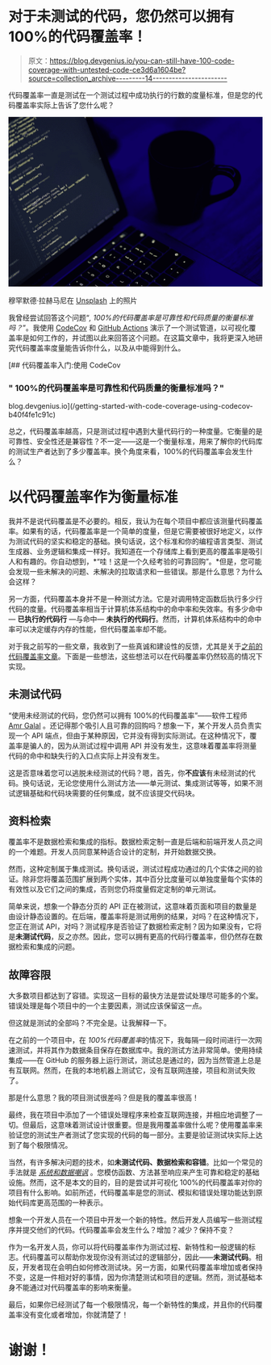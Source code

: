 # 对于未测试的代码，您仍然可以拥有 100%的代码覆盖率！

> 原文：<https://blog.devgenius.io/you-can-still-have-100-code-coverage-with-untested-code-ce3d6a1604be?source=collection_archive---------14----------------------->

代码覆盖率一直是测试在一个测试过程中成功执行的行数的度量标准，但是您的代码覆盖率实际上告诉了您什么呢？

![](img/6bd2934f134107410d845c9906aeb43b.png)

穆罕默德·拉赫马尼在 [Unsplash](https://unsplash.com?utm_source=medium&utm_medium=referral) 上的照片

我曾经尝试回答这个问题“*, 100%的代码覆盖率是可靠性和代码质量的衡量标准吗？*”。我使用 [CodeCov](https://codecov.io/) 和 [GitHub Actions](https://github.com/features/actions) 演示了一个测试管道，以可视化覆盖率是如何工作的，并试图以此来回答这个问题。在这篇文章中，我将更深入地研究代码覆盖率度量能告诉你什么，以及从中能得到什么。

[](/getting-started-with-code-coverage-using-codecov-b40f4fe1c91c) [## 代码覆盖率入门:使用 CodeCov

### " 100%的代码覆盖率是可靠性和代码质量的衡量标准吗？"

blog.devgenius.io](/getting-started-with-code-coverage-using-codecov-b40f4fe1c91c) 

总之，代码覆盖率越高，只是测试过程中遇到大量代码行的一种度量。它衡量的是可靠性、安全性还是兼容性？不一定——这是一个衡量标准，用来了解你的代码库的测试生产者达到了多少覆盖率。换个角度来看，100%的代码覆盖率会发生什么？

# 以代码覆盖率作为衡量标准

我并不是说代码覆盖是不必要的。相反，我认为在每个项目中都应该测量代码覆盖率。如果有的话，代码覆盖率是一个简单的度量，但是它需要被很好地定义，以作为测试代码的坚实和稳定的基础。换句话说，这个标准和你的编程语言类型、测试生成器、业务逻辑和集成一样好。我知道在一个存储库上看到更高的覆盖率是吸引人和有趣的。你自动想到，*“哇！这是一个久经考验的可靠回购”。*但是，您可能会发现一些未解决的问题、未解决的拉取请求和一些错误。那是什么意思？为什么会这样？

另一方面，代码覆盖本身并不是一种测试方法。它是对调用特定函数后执行多少行代码的度量。代码覆盖率相当于计算机体系结构中的命中率和失效率。有多少命中— **已执行的代码行** —与命中— **未执行的代码行**。然而，计算机体系结构中的命中率可以决定缓存内存的性能，但代码覆盖率却不能。

对于我之前写的一些文章，我收到了一些真诚和建设性的反馈，尤其是关于[之前的代码覆盖率文章](/getting-started-with-code-coverage-using-codecov-b40f4fe1c91c?source=your_stories_page-------------------------------------)。下面是一些想法，这些想法可以在代码覆盖率仍然较高的情况下实现。

## 未测试代码

“使用未经测试的代码，您仍然可以拥有 100%的代码覆盖率”——软件工程师 [Amr Galal](https://www.linkedin.com/in/the-galal/) 。还记得那个吸引人且可靠的回购吗？想象一下，某个开发人员负责实现一个 API 端点，但由于某种原因，它并没有得到实际测试。在这种情况下，覆盖率是骗人的，因为从测试过程中调用 API 并没有发生，这意味着覆盖率将测量代码的命中和缺失行的入口点实际上并没有发生。

这是否意味着您可以逃脱未经测试的代码？嗯，首先，你**不应该**有未经测试的代码。换句话说，无论您使用什么测试方法——单元测试、集成测试等等，如果不测试逻辑基础和代码块需要的任何集成，就不应该提交代码块。

## 资料检索

覆盖率不是数据检索和集成的指标。数据检索定制一直是后端和前端开发人员之间的一个难题。开发人员同意某种适合设计的定制，并开始数据交换。

然而，这种定制属于集成测试。换句话说，测试过程成功通过的几个实体之间的验证。除非您将覆盖范围扩展到两个实体，其中百分比度量可以单独度量每个实体的有效性以及它们之间的集成，否则您仍将度量假定定制的单元测试。

简单来说，想象一个静态分页的 API 正在被测试，这意味着页面和项目的数量是由设计静态设置的。在后端，覆盖率将是测试用例的结果，对吗？在这种情况下，您正在测试 API，对吗？测试程序是否验证了数据检索定制？因为如果没有，它将是**未测试代码**，反之亦然。因此，您可以拥有更高的代码行覆盖率，但仍然存在数据检索和集成的问题。

## 故障容限

大多数项目都达到了容错。实现这一目标的最快方法是尝试处理尽可能多的个案。错误处理是每个项目中的一个主要因素，测试应该保留这一点。

但这就是测试的全部吗？不完全是。让我解释一下。

在之前的一个项目中，在 *100%代码覆盖率*的情况下，我每隔一段时间进行一次网速测试，并将其作为数据条目保存在数据库中。我的测试方法非常简单。使用持续集成——在 GitHub 的服务器上运行测试，测试总是通过的，因为当然管道上总是有互联网。然而，在我的本地机器上测试它，没有互联网连接，项目和测试失败了。

那是什么意思？我的项目测试很差吗？但是我的覆盖率很高！

最终，我在项目中添加了一个错误处理程序来检查互联网连接，并相应地调整了一切。但最后，这意味着测试设计很重要。但是我用覆盖率做什么呢？使用覆盖率来验证您的测试生产者测试了您实现的代码的每一部分。主要是验证测试块实际上达到了每个极限情况。

当然，有许多解决问题的技术，如**未测试代码、数据检索和容错**。比如一个常见的手法就是 [*系统和数据嘲讽*](https://opensource.com/article/17/4/flashback-internet-mocking-tool) 。您模仿函数、方法甚至响应来产生可靠和稳定的基础设施。然而，这不是本文的目的，目的是尝试并可视化 100%的代码覆盖率对你的项目有什么影响。如前所述，代码覆盖率是您的测试、模拟和错误处理功能达到原始代码库更高范围的一种表示。

想象一个开发人员在一个项目中开发一个新的特性。然后开发人员编写一些测试程序并提交他们的代码。代码覆盖率会发生什么？增加？减少？保持不变？

作为一名开发人员，你可以将代码覆盖率作为测试过程、新特性和一般逻辑的标志。代码覆盖可以帮助你发现你没有测试过的逻辑部分，因此——**未测试代码**。相反，开发者现在会明白如何修改测试块。另一方面，如果代码覆盖率增加或者保持不变，这是一件相对好的事情，因为你清楚测试和项目的逻辑。然而，测试基础本身不能通过对代码覆盖率的影响来衡量。

最后，如果你已经测试了每一个极限情况，每一个新特性的集成，并且你的代码覆盖率没有变化或者增加，你就清楚了！

# 谢谢！